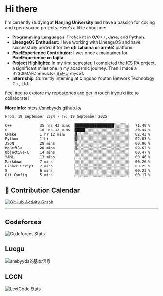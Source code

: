 # Hi there

I'm currently studying at **Nanjing University** and have a passion for coding and open-source projects. Here’s a little about me:

- **Programming Languages:** Proficient in **C/C++**, **Java**, and **Python**.
- **LineageOS Enthusiast:** I love working with LineageOS and have successfully ported it for the **qti Lahaina on arm64** platform.
- **PixelExperience Contributor:** I was once a maintainer for **PixelExperience on fajita**.
- **Project Highlights:** In my first semester, I completed the [ICS PA project](https://nju-projectn.github.io/ics-pa-gitbook/ics2024/), a significant milestone in my academic journey. Then I made a RV32IMAFD emulator [SEMU](https://github.com/snnbyyds/semu) myself.
- **Internship**: Currently interning at Qingdao Youtan Network Technology Co., Ltd.

Feel free to explore my repositories and get in touch if you'd like to collaborate!

**More info:** https://snnbyyds.github.io/

<!--START_SECTION:waka-->

```txt
From: 19 September 2024 - To: 19 September 2025

C++             35 hrs 43 mins  ██████████████████░░░░░░░   71.49 %
C               10 hrs 12 mins  █████░░░░░░░░░░░░░░░░░░░░   20.44 %
CMake           1 hr 12 mins    ▓░░░░░░░░░░░░░░░░░░░░░░░░   02.43 %
Python          1 hr            ▓░░░░░░░░░░░░░░░░░░░░░░░░   02.03 %
JSON            28 mins         ▒░░░░░░░░░░░░░░░░░░░░░░░░   00.96 %
Makefile        20 mins         ▒░░░░░░░░░░░░░░░░░░░░░░░░   00.67 %
Objective-C     14 mins         ░░░░░░░░░░░░░░░░░░░░░░░░░   00.47 %
YAML            13 mins         ░░░░░░░░░░░░░░░░░░░░░░░░░   00.46 %
Markdown        7 mins          ░░░░░░░░░░░░░░░░░░░░░░░░░   00.26 %
Linker Script   7 mins          ░░░░░░░░░░░░░░░░░░░░░░░░░   00.25 %
S               6 mins          ░░░░░░░░░░░░░░░░░░░░░░░░░   00.23 %
Git Config      5 mins          ░░░░░░░░░░░░░░░░░░░░░░░░░   00.17 %
```

<!--END_SECTION:waka-->

## 📅 Contribution Calendar

[![GitHub Activity Graph](https://github-readme-activity-graph.vercel.app/graph?username=snnbyyds&theme=react-dark)](https://github.com/snnbyyds)

---

## Codeforces
![Codeforces Stats](https://codeforces-readme-stats.vercel.app/api/card?username=snnbyyds)

## Luogu
![snnbyyds的基本信息](https://luogu-card.vercel.app/about?id=1560631)

## LCCN
![LeetCode Stats](https://leetcard.jacoblin.cool/snnbyyds?theme=light&font=Fuzzy%20Bubbles&site=cn)
